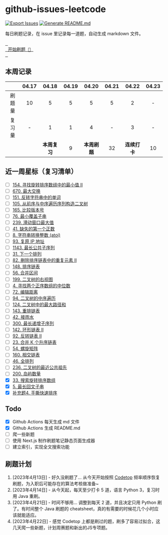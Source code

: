 # github-issues-leetcode

[![Export Issues](https://github.com/winterggg/github-issues-leetcode/actions/workflows/export_issues.yml/badge.svg)](https://github.com/winterggg/github-issues-leetcode/actions/workflows/export_issues.yml) [![Generate README.md](https://github.com/winterggg/github-issues-leetcode/actions/workflows/gemerate_readme.yml/badge.svg)](https://github.com/winterggg/github-issues-leetcode/actions/workflows/gemerate_readme.yml)

每日刷题记录，在 issue 里记录每一道题，自动生成 markdown 文件。

[<kbd> <br> 开始刷题 💪 <br> </kbd>](https://github.com/winterggg/leetcode/issues/new/choose)

## 本周记录

|          | 04.17 | 04.18 | 04.19 | 04.20 | 04.21 | 04.22 | 04.23 |
| :--------: | :---: | :---: | :---: | :---: | :---: | :---: | :---: |
| 刷题量 | 10 | 5 | 5 | 5 | 5 | 2 | - |
| 复习量 | - | 1 | 1 | 4 | - | 3 | - |
|        |   | **本周复习** | 9 | **本周刷题** | 32 | **连续打卡** | 10 |

## 近一周星标（复习清单）

- [ ] [154. 寻找旋转排序数组中的最小值 II](https://github.com/winterggg/github-issues-leetcode/issues/66)
- [ ] [670. 最大交换](https://github.com/winterggg/github-issues-leetcode/issues/65)
- [ ] [151. 反转字符串中的单词](https://github.com/winterggg/github-issues-leetcode/issues/64)
- [ ] [105. 从前序与中序遍历序列构造二叉树](https://github.com/winterggg/github-issues-leetcode/issues/63)
- [ ] [165. 比较版本号](https://github.com/winterggg/github-issues-leetcode/issues/62)
- [ ] [76. 最小覆盖子串](https://github.com/winterggg/github-issues-leetcode/issues/61)
- [ ] [239. 滑动窗口最大值](https://github.com/winterggg/github-issues-leetcode/issues/59)
- [ ] [41. 缺失的第一个正数](https://github.com/winterggg/github-issues-leetcode/issues/58)
- [ ] [8. 字符串转换整数 (atoi)](https://github.com/winterggg/github-issues-leetcode/issues/57)
- [ ] [93. 复原 IP 地址](https://github.com/winterggg/github-issues-leetcode/issues/56)
- [ ] [1143. 最长公共子序列](https://github.com/winterggg/github-issues-leetcode/issues/52)
- [ ] [31. 下一个排列](https://github.com/winterggg/github-issues-leetcode/issues/51)
- [ ] [82. 删除排序链表中的重复元素 II](https://github.com/winterggg/github-issues-leetcode/issues/50)
- [ ] [148. 排序链表](https://github.com/winterggg/github-issues-leetcode/issues/49)
- [ ] [56. 合并区间](https://github.com/winterggg/github-issues-leetcode/issues/48)
- [ ] [199. 二叉树的右视图](https://github.com/winterggg/github-issues-leetcode/issues/46)
- [ ] [4. 寻找两个正序数组的中位数](https://github.com/winterggg/github-issues-leetcode/issues/45)
- [ ] [72. 编辑距离](https://github.com/winterggg/github-issues-leetcode/issues/42)
- [ ] [94. 二叉树的中序遍历](https://github.com/winterggg/github-issues-leetcode/issues/40)
- [ ] [124. 二叉树中的最大路径和](https://github.com/winterggg/github-issues-leetcode/issues/39)
- [ ] [143. 重排链表](https://github.com/winterggg/github-issues-leetcode/issues/38)
- [ ] [42. 接雨水](https://github.com/winterggg/github-issues-leetcode/issues/37)
- [ ] [300. 最长递增子序列](https://github.com/winterggg/github-issues-leetcode/issues/36)
- [ ] [142. 环形链表 II](https://github.com/winterggg/github-issues-leetcode/issues/35)
- [ ] [92. 反转链表 II](https://github.com/winterggg/github-issues-leetcode/issues/33)
- [ ] [23. 合并 K 个升序链表](https://github.com/winterggg/github-issues-leetcode/issues/32)
- [ ] [54. 螺旋矩阵](https://github.com/winterggg/github-issues-leetcode/issues/31)
- [ ] [160. 相交链表](https://github.com/winterggg/github-issues-leetcode/issues/30)
- [ ] [46. 全排列](https://github.com/winterggg/github-issues-leetcode/issues/29)
- [ ] [236. 二叉树的最近公共祖先](https://github.com/winterggg/github-issues-leetcode/issues/28)
- [ ] [200. 岛屿数量](https://github.com/winterggg/github-issues-leetcode/issues/25)
- [x] [33. 搜索旋转排序数组](https://github.com/winterggg/github-issues-leetcode/issues/21)
- [x] [5. 最长回文子串](https://github.com/winterggg/github-issues-leetcode/issues/20)
- [x] [补充题4. 手撕快速排序](https://github.com/winterggg/github-issues-leetcode/issues/16)

## Todo

- [x] Github Actions 每天生成 md 文件
- [x] Github Actions 生成 README.md
- [ ] 爬一些新题
- [ ] 使用 Next.js 制作刷题笔记静态页面生成器
- [ ] 建立索引，实现全文搜索功能

## 刷题计划

1. [2023年4月13日] - 好久没刷题了... 从今天开始按照 [Codetop](./CodeTop题库.csv) 频率顺序恢复刷题，为入职后可能存在的算法考核做准备~
2. [2023年4月14日] - 从今天起，每天至少打卡 5 道，语言 Python 3，复习时用 Java 重刷。
3. [2023年4月21日] - 时间不够用... 调整到每天 2 道，并且决定只用 Python 刷了。有时间整个 Java 刷题的 cheatsheet，真的有需要的时候花几个小时应该就能适应。
4. [2023年4月22日] - 感觉 Codetop 上都是刷过的题，刷多了容易过拟合，这几天爬一些新题，计划周赛题和新出的JS专项题。


